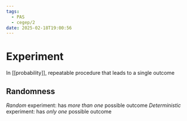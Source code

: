 ```yaml
---
tags:
  - PAS
  - cegep/2
date: 2025-02-18T19:00:56
---
```


# Experiment

In [[probability]], repeatable procedure that leads to a single outcome

## Randomness

*Random* experiment: has *more than one* possible outcome
*Deterministic* experiment: has *only one* possible outcome